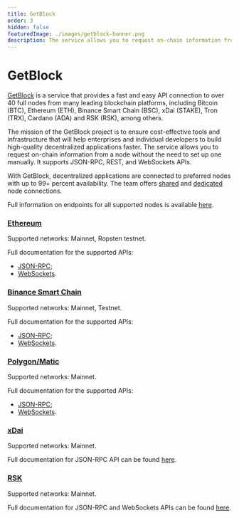 ```yaml
---
title: GetBlock
order: 3
hidden: false
featuredImage: ./images/getblock-banner.png
description: The service allows you to request on-chain information from a node without the need to set up one manually. It supports JSON-RPC, REST, and WebSockets APIs.
---
```


# GetBlock

[GetBlock](https://getblock.io/?utm_source=website&utm_medium=info&utm_campaign=covalent) is a service that provides a fast and easy API connection to over 40 full nodes from many leading blockchain platforms, including Bitcoin (BTC), Ethereum (ETH),  Binance Smart Chain (BSC), xDai (STAKE), Tron (TRX), Cardano (ADA) and RSK (RSK), among others. 

The mission of the GetBlock project is to ensure cost-effective tools and infrastructure that will help enterprises and individual developers to build high-quality decentralized applications faster. The service allows you to request on-chain information from a node without the need to set up one manually. It supports JSON-RPC, REST, and WebSockets APIs.

With GetBlock, decentralized applications are connected to preferred nodes with up to 99+ percent availability. The team offers [shared](https://getblock.io/nodes/?utm_source=website&utm_medium=info&utm_campaign=covalent) and [dedicated](https://getblock.io/dedicated-nodes/?utm_source=website&utm_medium=info&utm_campaign=covalent) node connections. 

Full information on endpoints for all supported nodes is available [here](https://getblock.io/docs/nodes-endpoints/?utm_source=website&utm_medium=info&utm_campaign=covalent).

### [Ethereum](https://getblock.io/nodes/eth/?utm_source=website&utm_medium=info&utm_campaign=covalent)
Supported networks: Mainnet, Ropsten testnet.

Full documentation for the supported APIs:


- [JSON-RPC](https://besu.hyperledger.org/en/stable/Reference/API-Methods/);
- [WebSockets](https://besu.hyperledger.org/en/stable/HowTo/Interact/APIs/Using-JSON-RPC-API/). 


### [Binance Smart Chain](https://getblock.io/nodes/bsc/?utm_source=website&utm_medium=info&utm_campaign=covalent)
Supported networks: Mainnet, Testnet.

Full documentation for the supported APIs:
- [JSON-RPC](https://docs.binance.org/smart-chain/developer/rpc.html);
- [WebSockets](https://docs.binance.org/changelog.html#websocket). 


### [Polygon/Matic](https://getblock.io/nodes/matic/?utm_source=website&utm_medium=info&utm_campaign=covalent)
Supported networks: Mainnet.

Full documentation for the supported APIs:
- [JSON-RPC](https://docs.matic.network/docs/develop/maticjs/api-reference/);
- [WebSockets](https://ethereum.org/bn/developers/tutorials/using-websockets/).

### [xDai](https://getblock.io/nodes/stake/?utm_source=website&utm_medium=info&utm_campaign=covalent)
Supported networks: Mainnet.

Full documentation for JSON-RPC API can be found [here](https://www.xdaichain.com/for-developers/developer-resources#json-rpc-endpoints).


### [RSK](https://getblock.io/nodes/rsk/?utm_source=website&utm_medium=info&utm_campaign=covalent)
Supported networks: Mainnet.

Full documentation for JSON-RPC and WebSockets APIs can be found [here](https://developers.rsk.co/rsk/node/architecture/json-rpc/).
​

